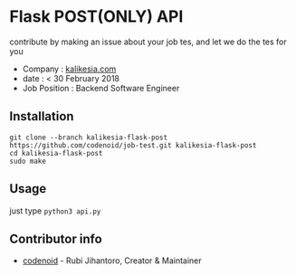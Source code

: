 # Flask POST(ONLY) API

contribute by making an issue about your job tes, and let we do the tes for you

* Company : [kalikesia.com](http://kalikesia.com)
* date : < 30 February 2018
* Job Position : Backend Software Engineer

## Installation

```
git clone --branch kalikesia-flask-post https://github.com/codenoid/job-test.git kalikesia-flask-post
cd kalikesia-flask-post
sudo make
```

## Usage

just type `python3 api.py`

## Contributor info

* [codenoid](https://github.com/codenoid) - Rubi Jihantoro, Creator & Maintainer